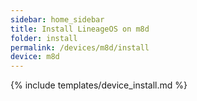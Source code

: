 ```yaml
---
sidebar: home_sidebar
title: Install LineageOS on m8d
folder: install
permalink: /devices/m8d/install
device: m8d
---
```

{% include templates/device_install.md %}
